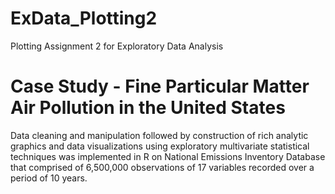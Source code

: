 ExData_Plotting2
================

Plotting Assignment 2 for Exploratory Data Analysis 

Case Study - Fine Particular Matter Air Pollution in the United States
=======================================================================

Data cleaning and manipulation followed by construction of rich analytic graphics and data visualizations using exploratory multivariate statistical techniques was implemented in R on National Emissions Inventory Database that comprised of 6,500,000 observations of 17 variables recorded over a period of 10 years.
